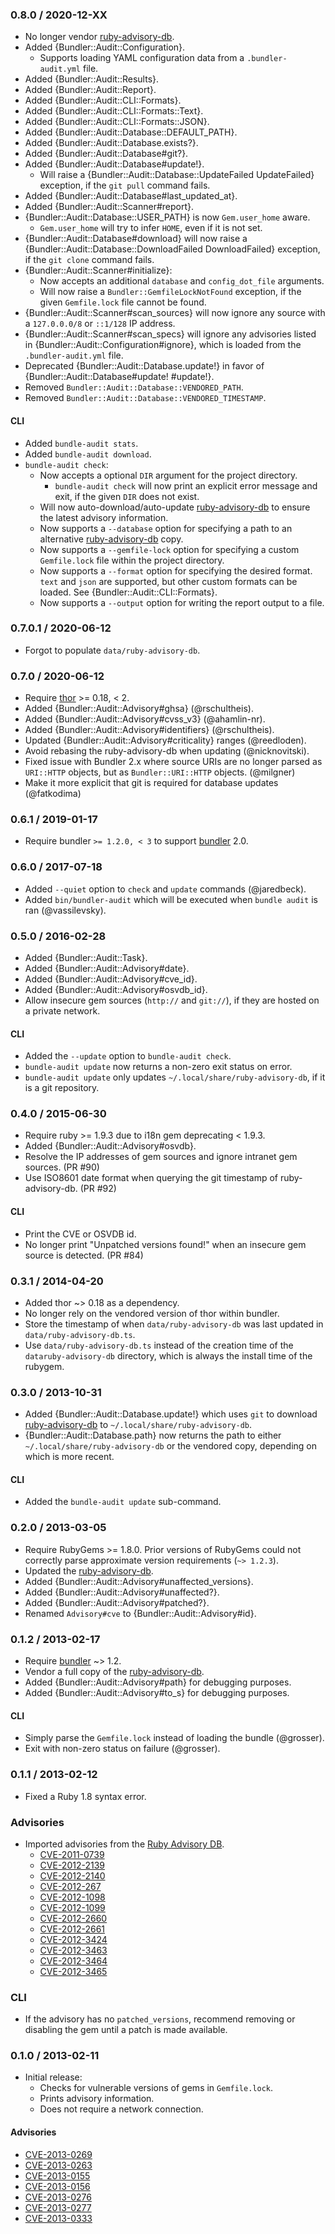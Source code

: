 ### 0.8.0 / 2020-12-XX

* No longer vendor [ruby-advisory-db].
* Added {Bundler::Audit::Configuration}.
  * Supports loading YAML configuration data from a `.bundler-audit.yml` file.
* Added {Bundler::Audit::Results}.
* Added {Bundler::Audit::Report}.
* Added {Bundler::Audit::CLI::Formats}.
* Added {Bundler::Audit::CLI::Formats::Text}.
* Added {Bundler::Audit::CLI::Formats::JSON}.
* Added {Bundler::Audit::Database::DEFAULT_PATH}.
* Added {Bundler::Audit::Database.exists?}.
* Added {Bundler::Audit::Database#git?}.
* Added {Bundler::Audit::Database#update!}.
  * Will raise a {Bundler::Audit::Database::UpdateFailed UpdateFailed}
    exception, if the `git pull` command fails.
* Added {Bundler::Audit::Database#last_updated_at}.
* Added {Bundler::Audit::Scanner#report}.
* {Bundler::Audit::Database::USER_PATH} is now `Gem.user_home` aware.
  * `Gem.user_home` will try to infer `HOME`, even if it is not set.
* {Bundler::Audit::Database#download} will now raise a
  {Bundler::Audit::Database::DownloadFailed DownloadFailed} exception, if the
  `git clone` command fails.
* {Bundler::Audit::Scanner#initialize}:
  * Now accepts an additional `database` and `config_dot_file` arguments.
  * Will now raise a `Bundler::GemfileLockNotFound` exception,
    if the given `Gemfile.lock` file cannot be found.
* {Bundler::Audit::Scanner#scan_sources} will now ignore any source with a
  `127.0.0.0/8` or `::1/128` IP address.
* {Bundler::Audit::Scanner#scan_specs} will ignore any advisories listed in
  {Bundler::Audit::Configuration#ignore}, which is loaded from the
  `.bundler-audit.yml` file.
* Deprecated {Bundler::Audit::Database.update!} in favor of
  {Bundler::Audit::Database#update! #update!}.
* Removed `Bundler::Audit::Database::VENDORED_PATH`.
* Removed `Bundler::Audit::Database::VENDORED_TIMESTAMP`.

#### CLI

* Added `bundle-audit stats`.
* Added `bundle-audit download`.
* `bundle-audit check`:
  * Now accepts a optional `DIR` argument for the project directory.
    * `bundle-audit check` will now print an explicit error message and exit,
      if the given `DIR` does not exist.
  * Will now auto-download/auto-update [ruby-advisory-db] to
    ensure the latest advisory information.
  * Now supports a `--database` option for specifying a path
    to an alternative [ruby-advisory-db] copy.
  * Now supports a `--gemfile-lock` option for specifying a
    custom `Gemfile.lock` file within the project directory.
  * Now supports a `--format` option for specifying the
    desired format. `text` and `json` are supported, but other custom formats
    can be loaded. See {Bundler::Audit::CLI::Formats}.
  * Now supports a `--output` option for writing the report output to a file.

### 0.7.0.1 / 2020-06-12

* Forgot to populate `data/ruby-advisory-db`.

### 0.7.0 / 2020-06-12

* Require [thor] >= 0.18, < 2.
* Added {Bundler::Audit::Advisory#ghsa} (@rschultheis).
* Added {Bundler::Audit::Advisory#cvss_v3} (@ahamlin-nr).
* Added {Bundler::Audit::Advisory#identifiers} (@rschultheis).
* Updated {Bundler::Audit::Advisory#criticality} ranges (@reedloden).
* Avoid rebasing the ruby-advisory-db when updating (@nicknovitski).
* Fixed issue with Bundler 2.x where source URIs are no longer parsed as
  `URI::HTTP` objects, but as `Bundler::URI::HTTP` objects. (@milgner)
* Make it more explicit that git is required for database updates (@fatkodima)

### 0.6.1 / 2019-01-17

* Require bundler `>= 1.2.0, < 3` to support [bundler] 2.0.

### 0.6.0 / 2017-07-18

* Added `--quiet` option to `check` and `update` commands (@jaredbeck).
* Added `bin/bundler-audit` which will be executed when `bundle audit` is ran
  (@vassilevsky).

### 0.5.0 / 2016-02-28

* Added {Bundler::Audit::Task}.
* Added {Bundler::Audit::Advisory#date}.
* Added {Bundler::Audit::Advisory#cve_id}.
* Added {Bundler::Audit::Advisory#osvdb_id}.
* Allow insecure gem sources (`http://` and `git://`), if they are hosted on a
  private network.

#### CLI

* Added the `--update` option to `bundle-audit check`.
* `bundle-audit update` now returns a non-zero exit status on error.
* `bundle-audit update` only updates `~/.local/share/ruby-advisory-db`, if it is a git
  repository.

### 0.4.0 / 2015-06-30

* Require ruby >= 1.9.3 due to i18n gem deprecating < 1.9.3.
* Added {Bundler::Audit::Advisory#osvdb}.
* Resolve the IP addresses of gem sources and ignore intranet gem sources.
  (PR #90)
* Use ISO8601 date format when querying the git timestamp of ruby-advisory-db.
  (PR #92)

#### CLI

* Print the CVE or OSVDB id.
* No longer print "Unpatched versions found!" when an insecure gem source
  is detected. (PR #84)

### 0.3.1 / 2014-04-20

* Added thor ~> 0.18 as a dependency.
* No longer rely on the vendored version of thor within bundler.
* Store the timestamp of when `data/ruby-advisory-db` was last updated in
  `data/ruby-advisory-db.ts`.
* Use `data/ruby-advisory-db.ts` instead of the creation time of the
  `dataruby-advisory-db` directory, which is always the install time
  of the rubygem.

### 0.3.0 / 2013-10-31

* Added {Bundler::Audit::Database.update!} which uses `git` to download
  [ruby-advisory-db] to `~/.local/share/ruby-advisory-db`.
* {Bundler::Audit::Database.path} now returns the path to either
  `~/.local/share/ruby-advisory-db` or the vendored copy, depending on which
  is more recent.

#### CLI

* Added the `bundle-audit update` sub-command.

### 0.2.0 / 2013-03-05

* Require RubyGems >= 1.8.0. Prior versions of RubyGems could not correctly
  parse approximate version requirements (`~> 1.2.3`).
* Updated the [ruby-advisory-db].
* Added {Bundler::Audit::Advisory#unaffected_versions}.
* Added {Bundler::Audit::Advisory#unaffected?}.
* Added {Bundler::Audit::Advisory#patched?}.
* Renamed `Advisory#cve` to {Bundler::Audit::Advisory#id}.

### 0.1.2 / 2013-02-17

* Require [bundler] ~> 1.2.
* Vendor a full copy of the [ruby-advisory-db].
* Added {Bundler::Audit::Advisory#path} for debugging purposes.
* Added {Bundler::Audit::Advisory#to_s} for debugging purposes.

#### CLI

* Simply parse the `Gemfile.lock` instead of loading the bundle (@grosser).
* Exit with non-zero status on failure (@grosser).

### 0.1.1 / 2013-02-12

* Fixed a Ruby 1.8 syntax error.

### Advisories

* Imported advisories from the [Ruby Advisory DB][ruby-advisory-db].
  * [CVE-2011-0739](http://www.osvdb.org/show/osvdb/70667)
  * [CVE-2012-2139](http://www.osvdb.org/show/osvdb/81631)
  * [CVE-2012-2140](http://www.osvdb.org/show/osvdb/81632)
  * [CVE-2012-267](http://osvdb.org/83077)
  * [CVE-2012-1098](http://osvdb.org/79726)
  * [CVE-2012-1099](http://www.osvdb.org/show/osvdb/79727)
  * [CVE-2012-2660](http://www.osvdb.org/show/osvdb/82610)
  * [CVE-2012-2661](http://www.osvdb.org/show/osvdb/82403)
  * [CVE-2012-3424](http://www.osvdb.org/show/osvdb/84243)
  * [CVE-2012-3463](http://osvdb.org/84515)
  * [CVE-2012-3464](http://www.osvdb.org/show/osvdb/84516)
  * [CVE-2012-3465](http://www.osvdb.org/show/osvdb/84513)

### CLI

* If the advisory has no `patched_versions`, recommend removing or disabling
  the gem until a patch is made available.

### 0.1.0 / 2013-02-11

* Initial release:
  * Checks for vulnerable versions of gems in `Gemfile.lock`.
  * Prints advisory information.
  * Does not require a network connection.

#### Advisories

* [CVE-2013-0269](http://direct.osvdb.org/show/osvdb/90074)
* [CVE-2013-0263](http://osvdb.org/show/osvdb/89939)
* [CVE-2013-0155](http://osvdb.org/show/osvdb/89025)
* [CVE-2013-0156](http://osvdb.org/show/osvdb/89026)
* [CVE-2013-0276](http://direct.osvdb.org/show/osvdb/90072)
* [CVE-2013-0277](http://direct.osvdb.org/show/osvdb/90073)
* [CVE-2013-0333](http://osvdb.org/show/osvdb/89594)

[bundler]: http://gembundler.com/
[thor]: http://whatisthor.com/
[ruby-advisory-db]: https://github.com/rubysec/ruby-advisory-db#readme
